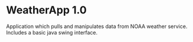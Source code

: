 # WeatherApp 1.0
Application which pulls and manipulates data from NOAA weather service.
Includes a basic java swing interface.
